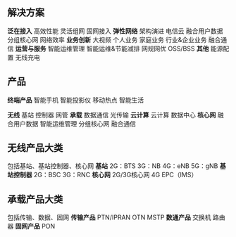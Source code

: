 ## 解决方案
**泛在接入**
高效性能
灵活组网
固网接入
**弹性网络**
架构演进
电信云
融合用户数据
分组核心网
网络效率
**业务创新**
大视频
个人业务
家庭业务
行业&企业业务
融合通信
**运营与服务**
智能运维管理
智能运维&节能减排
网规网优
OSS/BSS
**其他**
能源配置
无线充电

## 产品
**终端产品**
智能手机
智能投影仪
移动热点
智能生活

**无线**
基站
控制器
网管
**承载**
数据通信
光传输
**云计算**
云计算
数据中心
**核心网**
融合用户数据
智能运维管理
分组核心网
融合通信


## 无线产品大类
包括基站、基站控制器、核心网
**基站**
2G：BTS
3G：NB
4G：eNB
5G：gNB
**基站控制器**
2G：BSC
3G：RNC
**核心网**
2G/3G核心网
4G EPC（IMS）

## 承载产品大类
包括传输、数据、固网
**传输产品**
PTN/IPRAN
OTN
MSTP
**数通产品**
交换机
路由器
**固网产品**
PON

